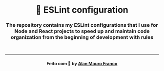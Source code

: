 <h1 align="center">📃 ESLint configuration</h1>

<h3 align="center">
    The repository contains my ESLint configurations that I use for Node and React projects to speed up and maintain code organization from the beginning of development with rules
</h3>

</br>

--- 
<h4 align="center">

Feito com 💚 by [Alan Mauro Franco](https://github.com/alnmaurofranco)

</h4>
